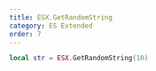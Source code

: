 ```yaml
---
title: ESX.GetRandomString
category: ES Extended
order: 7
---
```


```lua
local str = ESX.GetRandomString(10)
```